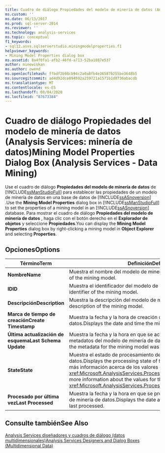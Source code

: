 ```yaml
---
title: Cuadro de diálogo Propiedades del modelo de minería de datos (Analysis Services-minería de datos) | Microsoft Docs
ms.custom: ''
ms.date: 06/13/2017
ms.prod: sql-server-2014
ms.reviewer: ''
ms.technology: analysis-services
ms.topic: conceptual
f1_keywords:
- sql12.asvs.sqlserverstudio.miningmodelproperties.f1
helpviewer_keywords:
- Mining Model Properties dialog box
ms.assetid: 8a4f0fa1-afb2-46fd-a713-52ba1887e537
author: minewiskan
ms.author: owend
ms.openlocfilehash: ffbdf2b98cb94c2a0a8fb4e36587b255be3648b5
ms.sourcegitcommit: ad4d92dce894592a259721a1571b1d8736abacdb
ms.translationtype: MT
ms.contentlocale: es-ES
ms.lasthandoff: 08/04/2020
ms.locfileid: "87673384"
---
```

# <a name="mining-model-properties-dialog-box-analysis-services---data-mining"></a><span data-ttu-id="b2efa-102">Cuadro de diálogo Propiedades del modelo de minería de datos (Analysis Services: minería de datos)</span><span class="sxs-lookup"><span data-stu-id="b2efa-102">Mining Model Properties Dialog Box (Analysis Services - Data Mining)</span></span>
  <span data-ttu-id="b2efa-103">Use el cuadro de diálogo **Propiedades del modelo de minería de datos** de [!INCLUDE[ssManStudioFull](../includes/ssmanstudiofull-md.md)] para establecer las propiedades de un modelo de minería de datos en una base de datos de [!INCLUDE[ssASnoversion](../includes/ssasnoversion-md.md)] .</span><span class="sxs-lookup"><span data-stu-id="b2efa-103">Use the **Mining Model Properties** dialog box in [!INCLUDE[ssManStudioFull](../includes/ssmanstudiofull-md.md)] to set the properties of a mining model in an [!INCLUDE[ssASnoversion](../includes/ssasnoversion-md.md)] database.</span></span> <span data-ttu-id="b2efa-104">Para mostrar el cuadro de diálogo **Propiedades del modelo de minería de datos** , haga clic con el botón derecho en el **Explorador de objetos** y seleccione **Propiedades**.</span><span class="sxs-lookup"><span data-stu-id="b2efa-104">You can display the **Mining Model Properties** dialog box by right-clicking a mining model in **Object Explorer** and selecting **Properties**.</span></span>  
  
## <a name="options"></a><span data-ttu-id="b2efa-105">Opciones</span><span class="sxs-lookup"><span data-stu-id="b2efa-105">Options</span></span>  
  
|<span data-ttu-id="b2efa-106">Término</span><span class="sxs-lookup"><span data-stu-id="b2efa-106">Term</span></span>|<span data-ttu-id="b2efa-107">Definición</span><span class="sxs-lookup"><span data-stu-id="b2efa-107">Definition</span></span>|  
|----------|----------------|  
|<span data-ttu-id="b2efa-108">**Nombre**</span><span class="sxs-lookup"><span data-stu-id="b2efa-108">**Name**</span></span>|<span data-ttu-id="b2efa-109">Muestra el nombre del modelo de minería de datos.</span><span class="sxs-lookup"><span data-stu-id="b2efa-109">Displays the name of the mining model.</span></span>|  
|<span data-ttu-id="b2efa-110">**ID**</span><span class="sxs-lookup"><span data-stu-id="b2efa-110">**ID**</span></span>|<span data-ttu-id="b2efa-111">Muestra el identificador del modelo de minería de datos.</span><span class="sxs-lookup"><span data-stu-id="b2efa-111">Displays the identifier of the mining model.</span></span>|  
|<span data-ttu-id="b2efa-112">**Descripción**</span><span class="sxs-lookup"><span data-stu-id="b2efa-112">**Description**</span></span>|<span data-ttu-id="b2efa-113">Muestra la descripción del modelo de minería de datos.</span><span class="sxs-lookup"><span data-stu-id="b2efa-113">Displays the description of the mining model.</span></span>|  
|<span data-ttu-id="b2efa-114">**Marca de tiempo de creación**</span><span class="sxs-lookup"><span data-stu-id="b2efa-114">**Create Timestamp**</span></span>|<span data-ttu-id="b2efa-115">Muestra la fecha y la hora de creación del modelo de minería de datos.</span><span class="sxs-lookup"><span data-stu-id="b2efa-115">Displays the date and time the mining model was created.</span></span>|  
|<span data-ttu-id="b2efa-116">**Última actualización de esquema**</span><span class="sxs-lookup"><span data-stu-id="b2efa-116">**Last Schema Update**</span></span>|<span data-ttu-id="b2efa-117">Muestra la fecha y la hora en que se actualizaron por última vez los metadatos del modelo de minería de datos.</span><span class="sxs-lookup"><span data-stu-id="b2efa-117">Displays the date and time the metadata for the mining model was last updated.</span></span>|  
|<span data-ttu-id="b2efa-118">**State**</span><span class="sxs-lookup"><span data-stu-id="b2efa-118">**State**</span></span>|<span data-ttu-id="b2efa-119">Muestra el estado de procesamiento del modelo de minería de datos.</span><span class="sxs-lookup"><span data-stu-id="b2efa-119">Displays the processing state of the mining model.</span></span> <span data-ttu-id="b2efa-120">Para obtener más información acerca de los valores de esta propiedad, vea <xref:Microsoft.AnalysisServices.ProcessableMajorObject.State%2A>.</span><span class="sxs-lookup"><span data-stu-id="b2efa-120">For more information about the values for this property, see <xref:Microsoft.AnalysisServices.ProcessableMajorObject.State%2A>.</span></span>|  
|<span data-ttu-id="b2efa-121">**Procesado por última vez**</span><span class="sxs-lookup"><span data-stu-id="b2efa-121">**Last Processed**</span></span>|<span data-ttu-id="b2efa-122">Muestra la fecha y la hora en que se procesó por última vez el modelo de minería de datos.</span><span class="sxs-lookup"><span data-stu-id="b2efa-122">Displays the date and time the mining model was last processed.</span></span>|  
  
## <a name="see-also"></a><span data-ttu-id="b2efa-123">Consulte también</span><span class="sxs-lookup"><span data-stu-id="b2efa-123">See Also</span></span>  
 [<span data-ttu-id="b2efa-124">Analysis Services diseñadores y cuadros de diálogo &#40;datos multidimensionales&#41;</span><span class="sxs-lookup"><span data-stu-id="b2efa-124">Analysis Services Designers and Dialog Boxes &#40;Multidimensional Data&#41;</span></span>](analysis-services-designers-and-dialog-boxes-multidimensional-data.md)  
  
  
